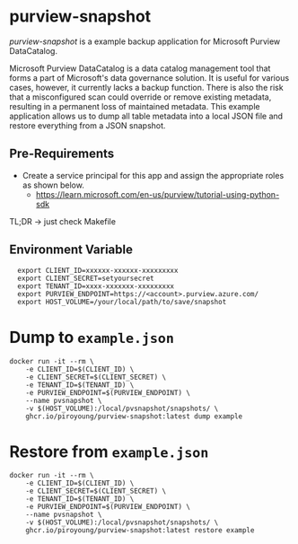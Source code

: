 # purview-snapshot
*purview-snapshot* is a example backup application for Microsoft Purview DataCatalog.

Microsoft Purview DataCatalog is a data catalog management tool that forms a part of Microsoft's data governance solution. It is useful for various cases, however, it currently lacks a backup function. There is also the risk that a misconfigured scan could override or remove existing metadata, resulting in a permanent loss of maintained metadata.
This example application allows us to dump all table metadata into a local JSON file and restore everything from a JSON snapshot.

## Pre-Requirements
* Create a service principal for this app and assign the appropriate roles as shown below.
  * https://learn.microsoft.com/en-us/purview/tutorial-using-python-sdk

TL;DR -> just check Makefile

## Environment Variable
```shell
  export CLIENT_ID=xxxxxx-xxxxxx-xxxxxxxxx
  export CLIENT_SECRET=setyoursecret
  export TENANT_ID=xxxx-xxxxxxx-xxxxxxxxx
  export PURVIEW_ENDPOINT=https://<account>.purview.azure.com/
  export HOST_VOLUME=/your/local/path/to/save/snapshot
```

# Dump to `example.json`
```shell
docker run -it --rm \
    -e CLIENT_ID=$(CLIENT_ID) \
    -e CLIENT_SECRET=$(CLIENT_SECRET) \
    -e TENANT_ID=$(TENANT_ID) \
    -e PURVIEW_ENDPOINT=$(PURVIEW_ENDPOINT) \
    --name pvsnapshot \
    -v $(HOST_VOLUME):/local/pvsnapshot/snapshots/ \
    ghcr.io/piroyoung/purview-snapshot:latest dump example
```

# Restore from `example.json`
```shell
docker run -it --rm \
    -e CLIENT_ID=$(CLIENT_ID) \
    -e CLIENT_SECRET=$(CLIENT_SECRET) \
    -e TENANT_ID=$(TENANT_ID) \
    -e PURVIEW_ENDPOINT=$(PURVIEW_ENDPOINT) \
    --name pvsnapshot \
    -v $(HOST_VOLUME):/local/pvsnapshot/snapshots/ \
    ghcr.io/piroyoung/purview-snapshot:latest restore example
```
